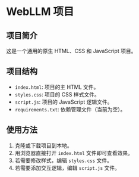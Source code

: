 # WebLLM 项目

## 项目简介
这是一个通用的原生 HTML、CSS 和 JavaScript 项目。

## 项目结构
- `index.html`: 项目的主 HTML 文件。
- `styles.css`: 项目的 CSS 样式文件。
- `script.js`: 项目的 JavaScript 逻辑文件。
- `requirements.txt`: 依赖管理文件（当前为空）。

## 使用方法
1. 克隆或下载项目到本地。
2. 用浏览器直接打开 `index.html` 文件即可查看效果。
3. 若需要修改样式，编辑 `styles.css` 文件。
4. 若需要添加交互逻辑，编辑 `script.js` 文件。